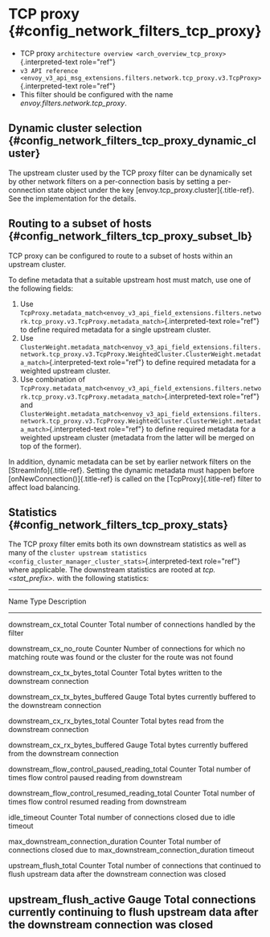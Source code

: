 TCP proxy {#config_network_filters_tcp_proxy}
=========

-   TCP proxy
    `architecture overview <arch_overview_tcp_proxy>`{.interpreted-text
    role="ref"}
-   `v3 API reference <envoy_v3_api_msg_extensions.filters.network.tcp_proxy.v3.TcpProxy>`{.interpreted-text
    role="ref"}
-   This filter should be configured with the name
    *envoy.filters.network.tcp_proxy*.

Dynamic cluster selection {#config_network_filters_tcp_proxy_dynamic_cluster}
-------------------------

The upstream cluster used by the TCP proxy filter can be dynamically set
by other network filters on a per-connection basis by setting a
per-connection state object under the key
[envoy.tcp_proxy.cluster]{.title-ref}. See the implementation for the
details.

Routing to a subset of hosts {#config_network_filters_tcp_proxy_subset_lb}
----------------------------

TCP proxy can be configured to route to a subset of hosts within an
upstream cluster.

To define metadata that a suitable upstream host must match, use one of
the following fields:

1.  Use
    `TcpProxy.metadata_match<envoy_v3_api_field_extensions.filters.network.tcp_proxy.v3.TcpProxy.metadata_match>`{.interpreted-text
    role="ref"} to define required metadata for a single upstream
    cluster.
2.  Use
    `ClusterWeight.metadata_match<envoy_v3_api_field_extensions.filters.network.tcp_proxy.v3.TcpProxy.WeightedCluster.ClusterWeight.metadata_match>`{.interpreted-text
    role="ref"} to define required metadata for a weighted upstream
    cluster.
3.  Use combination of
    `TcpProxy.metadata_match<envoy_v3_api_field_extensions.filters.network.tcp_proxy.v3.TcpProxy.metadata_match>`{.interpreted-text
    role="ref"} and
    `ClusterWeight.metadata_match<envoy_v3_api_field_extensions.filters.network.tcp_proxy.v3.TcpProxy.WeightedCluster.ClusterWeight.metadata_match>`{.interpreted-text
    role="ref"} to define required metadata for a weighted upstream
    cluster (metadata from the latter will be merged on top of the
    former).

In addition, dynamic metadata can be set by earlier network filters on
the [StreamInfo]{.title-ref}. Setting the dynamic metadata must happen
before [onNewConnection()]{.title-ref} is called on the
[TcpProxy]{.title-ref} filter to affect load balancing.

Statistics {#config_network_filters_tcp_proxy_stats}
----------

The TCP proxy filter emits both its own downstream statistics as well as
many of the `cluster
upstream statistics <config_cluster_manager_cluster_stats>`{.interpreted-text
role="ref"} where applicable. The downstream statistics are rooted at
*tcp.\<stat_prefix\>.* with the following statistics:

  ------------------------------------------------------------------------------------------------------
  Name                                            Type              Description
  ----------------------------------------------- ----------------- ------------------------------------
  downstream_cx_total                             Counter           Total number of connections handled
                                                                    by the filter

  downstream_cx_no_route                          Counter           Number of connections for which no
                                                                    matching route was found or the
                                                                    cluster for the route was not found

  downstream_cx_tx_bytes_total                    Counter           Total bytes written to the
                                                                    downstream connection

  downstream_cx_tx_bytes_buffered                 Gauge             Total bytes currently buffered to
                                                                    the downstream connection

  downstream_cx_rx_bytes_total                    Counter           Total bytes read from the downstream
                                                                    connection

  downstream_cx_rx_bytes_buffered                 Gauge             Total bytes currently buffered from
                                                                    the downstream connection

  downstream_flow_control_paused_reading_total    Counter           Total number of times flow control
                                                                    paused reading from downstream

  downstream_flow_control_resumed_reading_total   Counter           Total number of times flow control
                                                                    resumed reading from downstream

  idle_timeout                                    Counter           Total number of connections closed
                                                                    due to idle timeout

  max_downstream_connection_duration              Counter           Total number of connections closed
                                                                    due to
                                                                    max_downstream_connection_duration
                                                                    timeout

  upstream_flush_total                            Counter           Total number of connections that
                                                                    continued to flush upstream data
                                                                    after the downstream connection was
                                                                    closed

  upstream_flush_active                           Gauge             Total connections currently
                                                                    continuing to flush upstream data
                                                                    after the downstream connection was
                                                                    closed
  ------------------------------------------------------------------------------------------------------
